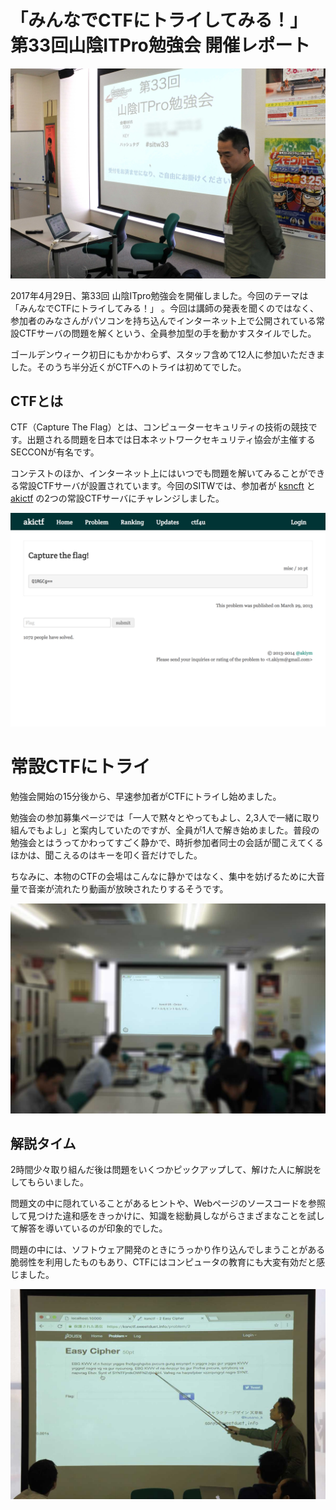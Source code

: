 # 「みんなでCTFにトライしてみる！」 第33回山陰ITPro勉強会 開催レポート

![](images/opening.jpg)

2017年4月29日、第33回 山陰ITpro勉強会を開催しました。今回のテーマは 「みんなでCTFにトライしてみる！」 。今回は講師の発表を聞くのではなく、参加者のみなさんがパソコンを持ち込んでインターネット上で公開されている常設CTFサーバの問題を解くという、全員参加型の手を動かすスタイルでした。

ゴールデンウィーク初日にもかかわらず、スタッフ含めて12人に参加いただきました。そのうち半分近くがCTFへのトライは初めてでした。

## CTFとは

CTF（Capture The Flag）とは、コンピューターセキュリティの技術の競技です。出題される問題を日本では日本ネットワークセキュリティ協会が主催するSECCONが有名です。

コンテストのほか、インターネット上にはいつでも問題を解いてみることができる常設CTFサーバが設置されています。今回のSITWでは、参加者が [ksncft](http://ksnctf.sweetduet.info/) と [akictf](http://ctf.katsudon.org) の2つの常設CTFサーバにチャレンジしました。

![](images/akictf-1.png)

# 常設CTFにトライ

勉強会開始の15分後から、早速参加者がCTFにトライし始めました。

勉強会の参加募集ページでは「一人で黙々とやってもよし、2,3人で一緒に取り組んでもよし」と案内していたのですが、全員が1人で解き始めました。普段の勉強会とはうってかわってすごく静かで、時折参加者同士の会話が聞こえてくるほかは、聞こえるのはキーを叩く音だけでした。

ちなみに、本物のCTFの会場はこんなに静かではなく、集中を妨げるために大音量で音楽が流れたり動画が放映されたりするそうです。

![](images/working.jpg)

## 解説タイム

2時間少々取り組んだ後は問題をいくつかピックアップして、解けた人に解説をしてもらいました。

問題文の中に隠れていることがあるヒントや、Webページのソースコードを参照して見つけた違和感をきっかけに、知識を総動員しながらさまざまなことを試して解答を導いているのが印象的でした。

問題の中には、ソフトウェア開発のときにうっかり作り込んでしまうことがある脆弱性を利用したものもあり、CTFにはコンピュータの教育にも大変有効だと感じました。

![](images/kaisetsu.jpg)
